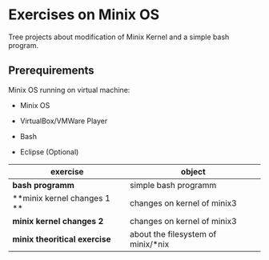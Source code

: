 # Exercises on Minix OS

Tree projects about modification of Minix Kernel and a simple bash program.

## Prerequirements

Minix OS running on virtual machine:

* Minix OS

* VirtualBox\/VMWare Player

* Bash

* Eclipse \(Optional\)

| exercise | object |
| --- | --- |
| **bash programm** | simple bash programm |
| **minix kernel changes 1 ** | changes on kernel of minix3 |
| **minix kernel changes 2** | changes on kernel of minix3 |
| **minix theoritical exercise** | about the filesystem of minix\/\*nix |


